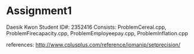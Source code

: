 # Assignment1

Daesik Kwon
Student ID#: 2352416
Consists: ProblemCereal.cpp, ProblemFirecapacity.cpp, ProblemEmployeepay.cpp, ProblemInflation.cpp

references: http://www.cplusplus.com/reference/iomanip/setprecision/

